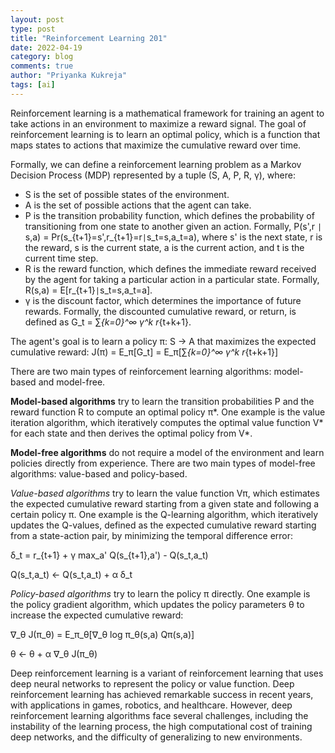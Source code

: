 ```yaml
---
layout: post
type: post
title: "Reinforcement Learning 201"
date: 2022-04-19
category: blog
comments: true
author: "Priyanka Kukreja"
tags: [ai]
---
```


Reinforcement learning is a mathematical framework for training an agent to take actions in an environment to maximize a reward signal. The goal of reinforcement learning is to learn an optimal policy, which is a function that maps states to actions that maximize the cumulative reward over time.

Formally, we can define a reinforcement learning problem as a Markov Decision Process (MDP) represented by a tuple (S, A, P, R, γ), where:
* S is the set of possible states of the environment.
* A is the set of possible actions that the agent can take.
* P is the transition probability function, which defines the probability of transitioning from one state to another given an action. Formally, P(s',r `|` s,a) = Pr(s_{t+1}=s',r_{t+1}=r`|`s_t=s,a_t=a), where s' is the next state, r is the reward, s is the current state, a is the current action, and t is the current time step.
* R is the reward function, which defines the immediate reward received by the agent for taking a particular action in a particular state. Formally, R(s,a) = E[r_{t+1}`|`s_t=s,a_t=a].
* γ is the discount factor, which determines the importance of future rewards. Formally, the discounted cumulative reward, or return, is defined as G_t = ∑_{k=0}^∞ γ^k r_{t+k+1}.

The agent's goal is to learn a policy π: S → A that maximizes the expected cumulative reward:
J(π) = E_π[G_t] = E_π[∑_{k=0}^∞ γ^k r_{t+k+1}]

There are two main types of reinforcement learning algorithms: model-based and model-free.

**Model-based algorithms** try to learn the transition probabilities P and the reward function R to compute an optimal policy π*. One example is the value iteration algorithm, which iteratively computes the optimal value function V* for each state and then derives the optimal policy from V*.

**Model-free algorithms** do not require a model of the environment and learn policies directly from experience. There are two main types of model-free algorithms: value-based and policy-based.

_Value-based algorithms_ try to learn the value function Vπ, which estimates the expected cumulative reward starting from a given state and following a certain policy π. One example is the Q-learning algorithm, which iteratively updates the Q-values, defined as the expected cumulative reward starting from a state-action pair, by minimizing the temporal difference error:

δ_t = r_{t+1} + γ max_a' Q(s_{t+1},a') - Q(s_t,a_t)

Q(s_t,a_t) ← Q(s_t,a_t) + α δ_t

_Policy-based algorithms_ try to learn the policy π directly. One example is the policy gradient algorithm, which updates the policy parameters θ to increase the expected cumulative reward:

∇_θ J(π_θ) = E_π_θ[∇_θ log π_θ(s,a) Qπ(s,a)]

θ ← θ + α ∇_θ J(π_θ)

Deep reinforcement learning is a variant of reinforcement learning that uses deep neural networks to represent the policy or value function. Deep reinforcement learning has achieved remarkable success in recent years, with applications in games, robotics, and healthcare. However, deep reinforcement learning algorithms face several challenges, including the instability of the learning process, the high computational cost of training deep networks, and the difficulty of generalizing to new environments.



